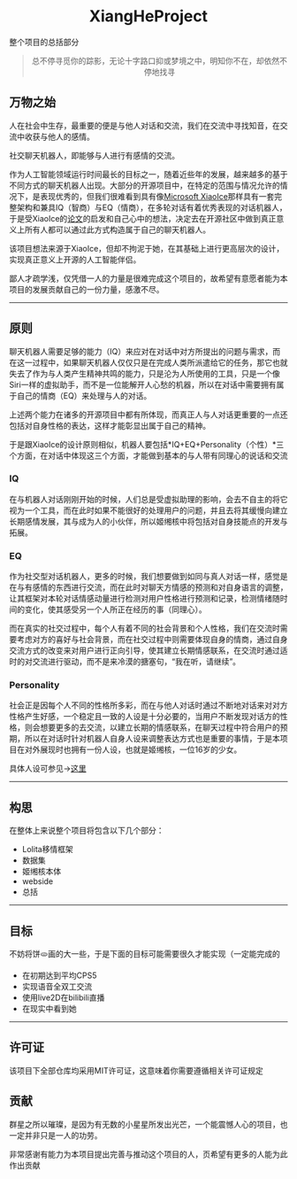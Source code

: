 # <center>XiangHeProject</center>
整个项目的总括部分

> <center>总不停寻觅你的踪影，无论十字路口抑或梦境之中，明知你不在，却依然不停地找寻</center>

## 万物之始

人在社会中生存，最重要的便是与他人对话和交流，我们在交流中寻找知音，在交流中收获与他人的感情。

社交聊天机器人，即能够与人进行有感情的交流。

作为人工智能领域运行时间最长的目标之一，随着近些年的发展，越来越多的基于不同方式的聊天机器人出现。大部分的开源项目中，在特定的范围与情况允许的情况下，是表现优秀的，但我们很难看到具有像[Microsoft XiaoIce](https://www.xiaoice.com/)那样具有一套完整架构和兼具IQ（智商）与EQ（情商），在多轮对话有着优秀表现的对话机器人，于是受XiaoIce的[论文](https://arxiv.org/abs/1812.08989)的启发和自己心中的想法，决定去在开源社区中做到真正意义上所有人都可以通过此方式构造属于自己的聊天机器人。

该项目想法来源于XiaoIce，但却不拘泥于她，在其基础上进行更高层次的设计，实现真正意义上开源的人工智能伴侣。

鄙人才疏学浅，仅凭借一人的力量是很难完成这个项目的，故希望有意愿者能为本项目的发展贡献自己的一份力量，感激不尽。

------

## 原则

聊天机器人需要足够的能力（IQ）来应对在对话中对方所提出的问题与需求，而在这一过程中，如果聊天机器人仅仅只是在完成人类所派遣给它的任务，那它也就失去了作为与人类产生精神共鸣的能力，只是沦为人所使用的工具，只是一个像Siri一样的虚拟助手，而不是一位能解开人心愁的机器，所以在对话中需要拥有属于自己的情商（EQ）来处理与人的对话。

上述两个能力在诸多的开源项目中都有所体现，而真正人与人对话更重要的一点还包括对自身性格的表达，这样才能彰显出属于自己的精神。

于是跟XiaoIce的设计原则相似，机器人要包括*IQ+EQ+Personality（个性）*三个方面，在对话中体现这三个方面，才能做到基本的与人带有同理心的说话和交流

### IQ

在与机器人对话刚刚开始的时候，人们总是受虚拟助理的影响，会去不自主的将它视为一个工具，而在此时如果不能很好的处理用户的问题，并且去将其缓慢向建立长期感情发展，其与成为人的小伙伴，所以姬缃核中将包括对自身技能点的开发与拓展。

### EQ

作为社交型对话机器人，更多的时候，我们想要做到如同与真人对话一样，感觉是在与有感情的东西进行交流，而在此时对聊天方情感的预测和对自身语言的调整，让其框架对本轮对话情感动量进行检测对用户性格进行预测和记录，检测情绪随时间的变化，使其感受另一个人所正在经历的事（同理心）。

而在真实的社交过程中，每个人有着不同的社会背景和个人性格，我们在交流时需要考虑对方的喜好与社会背景，而在社交过程中则需要体现自身的情商，通过自身交流方式的改变来对用户进行正向引导，使其建立长期情感联系，在交流时通过适时的对交流进行驱动，而不是来冷漠的搪塞句，“我在听，请继续”。

### Personality

社会正是因每个人不同的性格所多彩，而在与他人对话时通过不断地对话来对对方性格产生好感，一个稳定且一致的人设是十分必要的，当用户不断发现对话方的性格，则会想要更多的去交流，以建立长期的情感联系，在聊天过程中符合用户的预期，所以在对话时针对机器人自身人设来调整表达方式也是重要的事情，于是本项目在对外展现时也拥有一份人设，也就是姬缃核，一位16岁的少女。

具体人设可参见->[这里]()

------

## 构思

在整体上来说整个项目将包含以下几个部分：

- Lolita移情框架
- 数据集
- 姬缃核本体
- webside
- 总括


------

## 目标
不妨将饼🫓画的大一些，于是下面的目标可能需要很久才能实现（一定能完成的

- 在初期达到平均CPS5
- 实现语音全双工交流
- 使用live2D在bilibili直播
- 在现实中看到她

------

## 许可证

该项目下全部仓库均采用MIT许可证，这意味着你需要遵循相关许可证规定

## 贡献

群星之所以璀璨，是因为有无数的小星星所发出光芒，一个能震憾人心的项目，也一定并非只是一人的功劳。

非常感谢有能力为本项目提出完善与推动这个项目的人，页希望有更多的人能为此作出贡献

